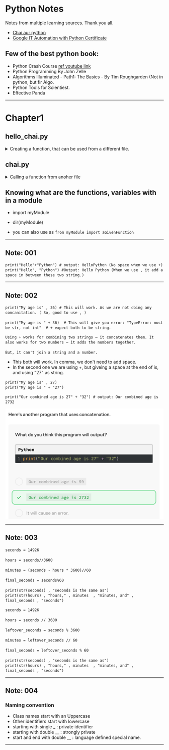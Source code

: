 # Python Notes

Notes from multiple learning sources. Thank you all.

- [Chai aur python](https://github.com/hiteshchoudhary/chai-aur-python)
- [Google IT Automation with Python Certificate](https://www.youtube.com/watch?v=UYU_ki7likk&list=PLTZYG7bZ1u6oJu7Imgx8FTOjyDNwesrm5&index=1)


## Few of the best python book:
- Python Crash Course [ref youtube link](https://www.youtube.com/watch?v=MqywbqLmjp4)
- Python Programming By John Zelle
- Algorithms Illuminated - Path1: The Basics - By Tim Roughgarden (Not in python, but fir Algo.
- Python Tools for Scientiest.
- Effective Panda
---

# Chapter1


## hello_chai.py
<details>
  <summary>
    Creating a function, that can be used from a different file.
  </summary>

  ```
print("chai aur python")

def chai(n):
    print(n)

chai("lemon tea")

chai_one = "lemon tea"
chai_two = "ginger tea"
chai_three = "masala chai"
  ```
</details>

## chai.py

<details>
  <summary>
    Calling a function from anoher file
  </summary>
  
  ```
from hello_chai import chai

chai("ginger tea")

# this is comment
  ```
</details>


## Knowing what are the functions, variables  with in a module
* import myModule
* dir(myModule)

* you can also use as `from myModule import aGivenFunction`

---

## Note: 001

```
print("Hello"+"Python") # output: HelloPython (No space when we use +)
print("Hello", "Python") #Output: Hello Python (When we use , it add a space in between these two string.)
```

---

## Note: 002

```
print("My age is" , 36) # This will work. As we are not doing any concanitation. ( So, good to use , ) 

print("My age is " + 36)  # This will give you error: "TypeError: must be str, not int"  # + expect both to be string.
```

```
Using + works for combining two strings — it concatenates them. It also works for two numbers — it adds the numbers together.

But, it can't join a string and a number.
```

- This both will work. In comma, we don't need to add space.
- In the second one we are using +, but giveing a space at the end of is, and using "27" as string.
```
print("My age is" , 27)
print("My age is " + "27")
```

```
print("Our combined age is 27" + "32") # output: Our combined age is 2732
```
![Python Concatenation example!](/images/0001_python_image.png "Python Concatenation example")

---

## Note: 003

```
seconds = 14926

hours = seconds//3600

minutes = (seconds - hours * 3600)//60

final_seconds = seconds%60

print(str(seconds) , "seconds is the same as")
print(str(hours) , "hours," , minutes  , "minutes, and" , final_seconds , "seconds")

```


```
seconds = 14926

hours = seconds // 3600

leftover_seconds = seconds % 3600

minutes = leftover_seconds // 60

final_seconds = leftover_seconds % 60

print(str(seconds) , "seconds is the same as")
print(str(hours) , "hours," , minutes  , "minutes, and" , final_seconds , "seconds")

```



---

## Note: 004

### Naming convention

- Class names start with an Uppercase
- Other identifiers start with lowercase
- starting with single _ : private identifier
- starting with double __ : strongly private
- start and end with double __ : language defined special name.


---

  
